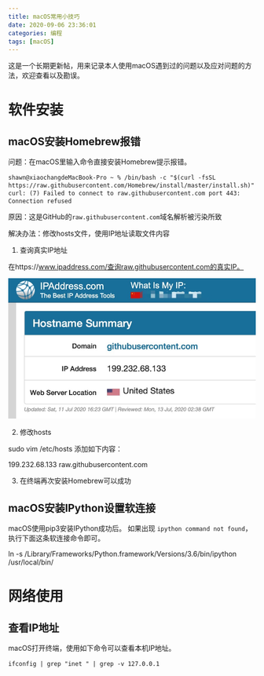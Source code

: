```yaml
---
title: macOS常用小技巧
date: 2020-09-06 23:36:01
categories: 编程
tags: [macOS]
---
```


这是一个长期更新帖，用来记录本人使用macOS遇到过的问题以及应对问题的方法，欢迎查看以及勘误。

# 软件安装

## macOS安装Homebrew报错

问题：在macOS里输入命令直接安装Homebrew提示报错。

```
shawn@xiaochangdeMacBook-Pro ~ % /bin/bash -c "$(curl -fsSL https://raw.githubusercontent.com/Homebrew/install/master/install.sh)"
curl: (7) Failed to connect to raw.githubusercontent.com port 443: Connection refused
```

原因：这是GitHub的`raw.githubusercontent.com`域名解析被污染所致

解决办法：修改hosts文件，使用IP地址读取文件内容

1. 查询真实IP地址

在https://www.ipaddress.com/查询raw.githubusercontent.com的真实IP。

![](macos-tips/ipaddress_search.jpg)

2. 修改hosts

sudo vim /etc/hosts
添加如下内容：

199.232.68.133 raw.githubusercontent.com

3. 在终端再次安装Homebrew可以成功



## macOS安装IPython设置软连接

macOS使用pip3安装IPython成功后。
如果出现	`ipython command not found`，执行下面这条软连接命令即可。

ln -s /Library/Frameworks/Python.framework/Versions/3.6/bin/ipython /usr/local/bin/



# 网络使用

## 查看IP地址

macOS打开终端，使用如下命令可以查看本机IP地址。

```shell
ifconfig | grep "inet " | grep -v 127.0.0.1
```